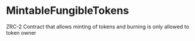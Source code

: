 # MintableFungibleTokens
ZRC-2 Contract that allows minting of tokens and burning is only allowed to token owner
